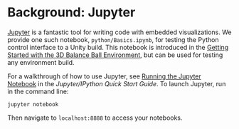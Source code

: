 # Background: Jupyter

[Jupyter](https://jupyter.org) is a fantastic tool for writing code with 
embedded visualizations. We provide one such notebook, `python/Basics.ipynb`, for 
testing the Python control interface to a Unity build. This notebook is introduced in the 
[Getting Started with the 3D Balance Ball Environment](Getting-Started-with-Balance-Ball.md),
but can be used for testing any environment build.

For a walkthrough of how to use Jupyter, see
[Running the Jupyter Notebook](http://jupyter-notebook-beginner-guide.readthedocs.io/en/latest/execute.html)
in the _Jupyter/IPython Quick Start Guide_. To launch Jupyter, run in the command line:

`jupyter notebook`

Then navigate to `localhost:8888` to access your notebooks.
